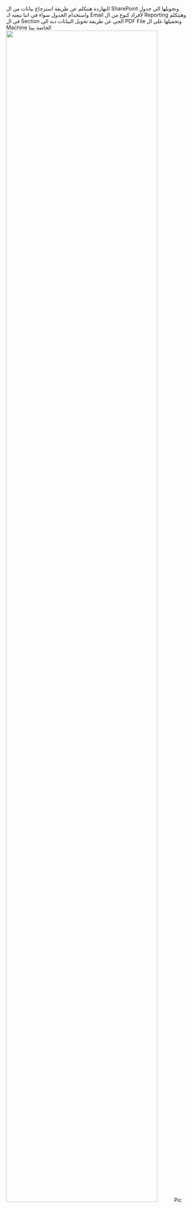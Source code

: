النهاردة هنتكلم عن طريقة استرجاع بيانات من ال SharePoint وتحويلها الي جدول واستخدام الجدول سواء في اننا نبعته ك Email لأفراد كنوع من ال Reporting وهنتكلم في ال Section الجي عن طريقة تحويل البيانات ديه الي PDF File وتحميلها علي ال Machine الخاصة بينا
<img src="https://github.com/Kareem-Sameh/Power-Automate/assets/38144806/9b524993-b44d-49ae-8150-46aa5485bc08" width="90%">Pic</img>
